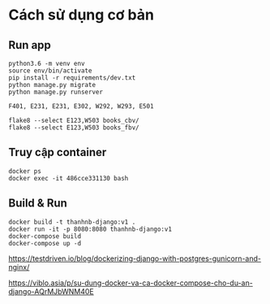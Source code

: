 # Cách sử dụng cơ bản

## Run app
```
python3.6 -m venv env
source env/bin/activate
pip install -r requirements/dev.txt
python manage.py migrate
python manage.py runserver

F401, E231, E231, E302, W292, W293, E501

flake8 --select E123,W503 books_cbv/
flake8 --select E123,W503 books_fbv/
```

## Truy cập container
```
docker ps
docker exec -it 486cce331130 bash
```

## Build & Run 
```
docker build -t thanhnb-django:v1 .
docker run -it -p 8080:8080 thanhnb-django:v1
docker-compose build
docker-compose up -d
```

https://testdriven.io/blog/dockerizing-django-with-postgres-gunicorn-and-nginx/

https://viblo.asia/p/su-dung-docker-va-ca-docker-compose-cho-du-an-django-AQrMJbWNM40E
